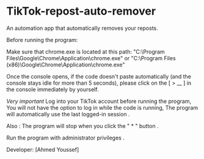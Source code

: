 # TikTok-repost-auto-remover
An automation app that automatically removes your reposts.

Before running the program:

Make sure that chrome.exe is located at this path:
"C:\Program Files\Google\Chrome\Application\chrome.exe" 
or
"C:\Program Files (x86)\Google\Chrome\Application\chrome.exe"

Once the console opens, if the code doesn't paste automatically (and the console stays idle for more than 5 seconds), please click on the [ > __ ] in the console immediately by yourself.

*Very important* Log into your TikTok account before running the program, You will not have the option to log in while the code is running, The program will automatically use the last logged-in session .

Also :
The program will stop when you click the " * " button .

Run the program with administrator privileges .

Developer: [Ahmed Youssef] 
